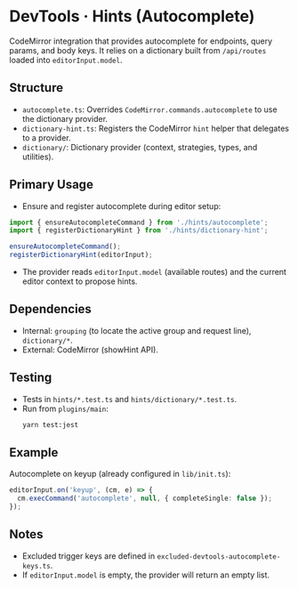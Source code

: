 # DevTools · Hints (Autocomplete)

CodeMirror integration that provides autocomplete for endpoints, query params, and body keys. It relies on a dictionary built from `/api/routes` loaded into `editorInput.model`.

## Structure

- `autocomplete.ts`: Overrides `CodeMirror.commands.autocomplete` to use the dictionary provider.
- `dictionary-hint.ts`: Registers the CodeMirror `hint` helper that delegates to a provider.
- `dictionary/`: Dictionary provider (context, strategies, types, and utilities).

## Primary Usage

- Ensure and register autocomplete during editor setup:

```ts
import { ensureAutocompleteCommand } from './hints/autocomplete';
import { registerDictionaryHint } from './hints/dictionary-hint';

ensureAutocompleteCommand();
registerDictionaryHint(editorInput);
```

- The provider reads `editorInput.model` (available routes) and the current editor context to propose hints.

## Dependencies

- Internal: `grouping` (to locate the active group and request line), `dictionary/*`.
- External: CodeMirror (showHint API).

## Testing

- Tests in `hints/*.test.ts` and `hints/dictionary/*.test.ts`.
- Run from `plugins/main`:
  ```bash
  yarn test:jest
  ```

## Example

Autocomplete on keyup (already configured in `lib/init.ts`):

```ts
editorInput.on('keyup', (cm, e) => {
  cm.execCommand('autocomplete', null, { completeSingle: false });
});
```

## Notes

- Excluded trigger keys are defined in `excluded-devtools-autocomplete-keys.ts`.
- If `editorInput.model` is empty, the provider will return an empty list.
